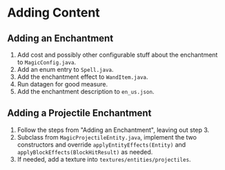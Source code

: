 # Adding Content
## Adding an Enchantment
1. Add cost and possibly other configurable stuff about the enchantment to `MagicConfig.java`.
2. Add an enum entry to `Spell.java`.
3. Add the enchantment effect to `WandItem.java`.
4. Run datagen for good measure.
5. Add the enchantment description to `en_us.json`.

## Adding a Projectile Enchantment
1. Follow the steps from "Adding an Enchantment", leaving out step 3.
2. Subclass from `MagicProjectileEntity.java`, implement the two constructors and override `applyEntityEffects(Entity)` and `applyBlockEffects(BlockHitResult)` as needed.
3. If needed, add a texture into `textures/entities/projectiles`.